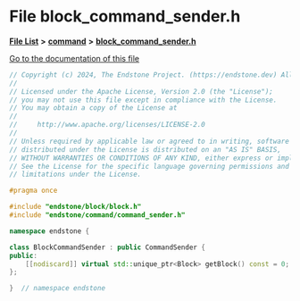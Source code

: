 

# File block\_command\_sender.h

[**File List**](files.md) **>** [**command**](dir_5c7b2dbfabcd1115569d1e20a260545c.md) **>** [**block\_command\_sender.h**](block__command__sender_8h.md)

[Go to the documentation of this file](block__command__sender_8h.md)


```C++
// Copyright (c) 2024, The Endstone Project. (https://endstone.dev) All Rights Reserved.
//
// Licensed under the Apache License, Version 2.0 (the "License");
// you may not use this file except in compliance with the License.
// You may obtain a copy of the License at
//
//     http://www.apache.org/licenses/LICENSE-2.0
//
// Unless required by applicable law or agreed to in writing, software
// distributed under the License is distributed on an "AS IS" BASIS,
// WITHOUT WARRANTIES OR CONDITIONS OF ANY KIND, either express or implied.
// See the License for the specific language governing permissions and
// limitations under the License.

#pragma once

#include "endstone/block/block.h"
#include "endstone/command/command_sender.h"

namespace endstone {

class BlockCommandSender : public CommandSender {
public:
    [[nodiscard]] virtual std::unique_ptr<Block> getBlock() const = 0;
};

}  // namespace endstone
```


